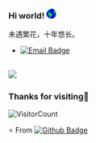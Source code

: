 <!---
cherishyuan/cherishyuan is a ✨ special ✨ repository because its `README.md` (this file) appears on your GitHub profile.
You can click the Preview link to take a look at your changes.
- 👋 Hi, I’m @cherishyuan
- 👀 I’m interested in ...
- 🌱 I’m currently learning ...
- 💞️ I’m looking to collaborate on ...
- 📫 How to reach me ...

--->

### Hi world!  <img src="https://github.com/XuYuQuan0713/Picture/blob/main/Earth.gif" width="20px">
未遇繁花，十年悠长。
<!-- - 👯 I want to be engaged in embedded work in the future.
- 🌱 I’m currently learning path planning. -->                  
- [![Email Badge](https://img.shields.io/badge/-Email-c14438?style=flat-square&logo=Gmail&logoColor=white&link=mailto:xu.yuquan@outlook.com)](mailto:xu.yuquan@outlook.com)
<!--[![Bilibili Badge](https://img.shields.io/badge/-BiliBili-D14970?style=flat-square&logo=Bilibili&logoColor=white&link=https://space.bilibili.com/286892977)](https://space.bilibili.com/286892977)-->
<br/>
<a href="https://github.com/cherishyuan">
 <img height="180em" src="https://github-readme-stats.vercel.app/api?username=cherishyuan&theme=merko&&show_icons=true" />
</a>
<br/>

### Thanks for visiting:eyes:
![VisitorCount](https://profile-counter.glitch.me/cherishyuan/count.svg)

⭐️ From [![Github Badge](https://img.shields.io/badge/-Github-232323?style=flat-square&logo=Github&logoColor=white&link=https://github.com/cherishyuan)](https://github.com/cherishyuan)

